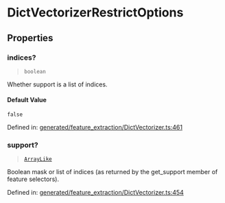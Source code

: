 # DictVectorizerRestrictOptions

## Properties

### indices?

> `boolean`

Whether support is a list of indices.

#### Default Value

`false`

Defined in:  [generated/feature\_extraction/DictVectorizer.ts:461](https://github.com/transitive-bullshit/scikit-learn-ts/blob/122b3c0/packages/sklearn/src/generated/feature_extraction/DictVectorizer.ts#L461)

### support?

> [`ArrayLike`](../types/ArrayLike.md)

Boolean mask or list of indices (as returned by the get\_support member of feature selectors).

Defined in:  [generated/feature\_extraction/DictVectorizer.ts:454](https://github.com/transitive-bullshit/scikit-learn-ts/blob/122b3c0/packages/sklearn/src/generated/feature_extraction/DictVectorizer.ts#L454)
